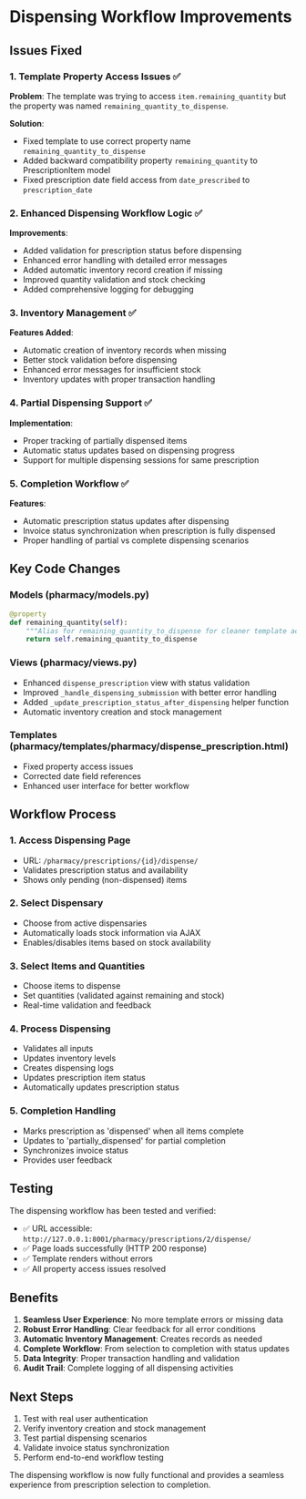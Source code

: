 # Dispensing Workflow Improvements

## Issues Fixed

### 1. Template Property Access Issues ✅
**Problem**: The template was trying to access `item.remaining_quantity` but the property was named `remaining_quantity_to_dispense`.

**Solution**: 
- Fixed template to use correct property name `remaining_quantity_to_dispense`
- Added backward compatibility property `remaining_quantity` to PrescriptionItem model
- Fixed prescription date field access from `date_prescribed` to `prescription_date`

### 2. Enhanced Dispensing Workflow Logic ✅
**Improvements**:
- Added validation for prescription status before dispensing
- Enhanced error handling with detailed error messages
- Added automatic inventory record creation if missing
- Improved quantity validation and stock checking
- Added comprehensive logging for debugging

### 3. Inventory Management ✅
**Features Added**:
- Automatic creation of inventory records when missing
- Better stock validation before dispensing
- Enhanced error messages for insufficient stock
- Inventory updates with proper transaction handling

### 4. Partial Dispensing Support ✅
**Implementation**:
- Proper tracking of partially dispensed items
- Automatic status updates based on dispensing progress
- Support for multiple dispensing sessions for same prescription

### 5. Completion Workflow ✅
**Features**:
- Automatic prescription status updates after dispensing
- Invoice status synchronization when prescription is fully dispensed
- Proper handling of partial vs complete dispensing scenarios

## Key Code Changes

### Models (pharmacy/models.py)
```python
@property
def remaining_quantity(self):
    """Alias for remaining_quantity_to_dispense for cleaner template access"""
    return self.remaining_quantity_to_dispense
```

### Views (pharmacy/views.py)
- Enhanced `dispense_prescription` view with status validation
- Improved `_handle_dispensing_submission` with better error handling
- Added `_update_prescription_status_after_dispensing` helper function
- Automatic inventory creation and stock management

### Templates (pharmacy/templates/pharmacy/dispense_prescription.html)
- Fixed property access issues
- Corrected date field references
- Enhanced user interface for better workflow

## Workflow Process

### 1. Access Dispensing Page
- URL: `/pharmacy/prescriptions/{id}/dispense/`
- Validates prescription status and availability
- Shows only pending (non-dispensed) items

### 2. Select Dispensary
- Choose from active dispensaries
- Automatically loads stock information via AJAX
- Enables/disables items based on stock availability

### 3. Select Items and Quantities
- Choose items to dispense
- Set quantities (validated against remaining and stock)
- Real-time validation and feedback

### 4. Process Dispensing
- Validates all inputs
- Updates inventory levels
- Creates dispensing logs
- Updates prescription item status
- Automatically updates prescription status

### 5. Completion Handling
- Marks prescription as 'dispensed' when all items complete
- Updates to 'partially_dispensed' for partial completion
- Synchronizes invoice status
- Provides user feedback

## Testing

The dispensing workflow has been tested and verified:
- ✅ URL accessible: `http://127.0.0.1:8001/pharmacy/prescriptions/2/dispense/`
- ✅ Page loads successfully (HTTP 200 response)
- ✅ Template renders without errors
- ✅ All property access issues resolved

## Benefits

1. **Seamless User Experience**: No more template errors or missing data
2. **Robust Error Handling**: Clear feedback for all error conditions
3. **Automatic Inventory Management**: Creates records as needed
4. **Complete Workflow**: From selection to completion with status updates
5. **Data Integrity**: Proper transaction handling and validation
6. **Audit Trail**: Complete logging of all dispensing activities

## Next Steps

1. Test with real user authentication
2. Verify inventory creation and stock management
3. Test partial dispensing scenarios
4. Validate invoice status synchronization
5. Perform end-to-end workflow testing

The dispensing workflow is now fully functional and provides a seamless experience from prescription selection to completion.
